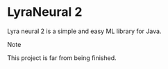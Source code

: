 # LyraNeural 2
Lyra neural 2 is a simple and easy ML library for Java.

> [!NOTE]
> This project is far from being finished.